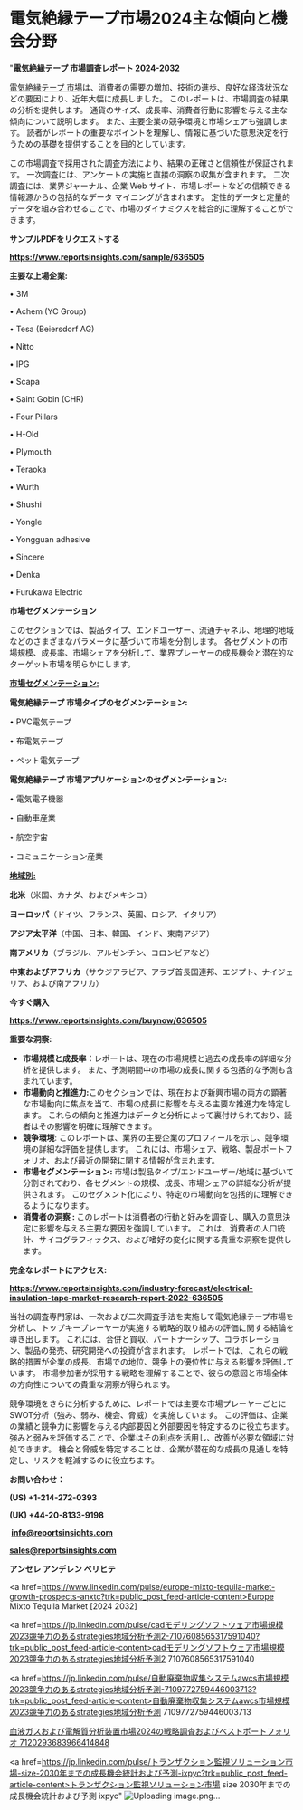 # 電気絶縁テープ市場2024主な傾向と機会分野

"<strong>電気絶縁テープ 市場調査レポート 2024-2032</strong>

<a href=https://www.reportsinsights.com/sample/636505>電気絶縁テープ 市場</a>は、消費者の需要の増加、技術の進歩、良好な経済状況などの要因により、近年大幅に成長しました。 このレポートは、市場調査の結果の分析を提供します。 通貨のサイズ、成長率、消費者行動に影響を与える主な傾向について説明します。 また、主要企業の競争環境と市場シェアも強調します。 読者がレポートの重要なポイントを理解し、情報に基づいた意思決定を行うための基礎を提供することを目的としています。

この市場調査で採用された調査方法により、結果の正確さと信頼性が保証されます。 一次調査には、アンケートの実施と直接の洞察の収集が含まれます。 二次調査には、業界ジャーナル、企業 Web サイト、市場レポートなどの信頼できる情報源からの包括的なデータ マイニングが含まれます。 定性的データと定量的データを組み合わせることで、市場のダイナミクスを総合的に理解することができます。

<strong><b>サンプルPDFをリクエストする</b></strong>

<a href=https://www.reportsinsights.com/sample/636505><strong><u>https://www.reportsinsights.com/sample/636505</u></strong></a>

<strong>主要な上場企業:</strong>

• 3M

• Achem (YC Group)

• Tesa (Beiersdorf AG)

• Nitto

• IPG

• Scapa

• Saint Gobin (CHR)

• Four Pillars

• H-Old

• Plymouth

• Teraoka

• Wurth

• Shushi

• Yongle

• Yongguan adhesive

• Sincere

• Denka

• Furukawa Electric

<strong>市場セグメンテーション</strong>

このセクションでは、製品タイプ、エンドユーザー、流通チャネル、地理的地域などのさまざまなパラメータに基づいて市場を分割します。 各セグメントの市場規模、成長率、市場シェアを分析して、業界プレーヤーの成長機会と潜在的なターゲット市場を明らかにします。

<strong><u>市場セグメンテーション</u></strong><strong><u>:</u></strong>

<strong>電気絶縁テープ 市場タイプのセグメンテーション:</strong>

• PVC電気テープ

• 布電気テープ

• ペット電気テープ

<strong>電気絶縁テープ 市場アプリケーションのセグメンテーション:</strong>

• 電気電子機器

• 自動車産業

• 航空宇宙

• コミュニケーション産業

<strong><u>地域別</u></strong><strong><u>:</u></strong>

<strong>北米</strong>（米国、カナダ、およびメキシコ）

<strong>ヨーロッパ</strong>（ドイツ、フランス、英国、ロシア、イタリア）

<strong>アジア太平洋</strong>（中国、日本、韓国、インド、東南アジア）

<strong>南アメリカ</strong>（ブラジル、アルゼンチン、コロンビアなど）

<strong>中東およびアフリカ</strong>（サウジアラビア、アラブ首長国連邦、エジプト、ナイジェリア、および南アフリカ）

<strong>今すぐ購入</strong>

<a href=https://www.reportsinsights.com/buynow/636505><strong><u>https://www.reportsinsights.com/buynow/636505</u></strong></a>

<strong>重要な洞察:</strong>
<ul>
  <li><strong>市場規模と成長率：</strong>レポートは、現在の市場規模と過去の成長率の詳細な分析を提供します。 また、予測期間中の市場の成長に関する包括的な予測も含まれています。</li>
  <li><strong>市場動向と推進力:</strong>このセクションでは、現在および新興市場の両方の顕著な市場動向に焦点を当て、市場の成長に影響を与える主要な推進力を特定します。 これらの傾向と推進力はデータと分析によって裏付けられており、読者はその影響を明確に理解できます。</li>
  <li><strong>競争環境</strong>: このレポートは、業界の主要企業のプロフィールを示し、競争環境の詳細な評価を提供します。 これには、市場シェア、戦略、製品ポートフォリオ、および最近の開発に関する情報が含まれます。</li>
  <li><strong>市場セグメンテーション: </strong>市場は製品タイプ/エンドユーザー/地域に基づいて分割されており、各セグメントの規模、成長、市場シェアの詳細な分析が提供されます。 このセグメント化により、特定の市場動向を包括的に理解できるようになります。</li>
  <li><strong>消費者の洞察 : </strong>このレポートは消費者の行動と好みを調査し、購入の意思決定に影響を与える主要な要因を強調しています。 これは、消費者の人口統計、サイコグラフィックス、および嗜好の変化に関する貴重な洞察を提供します。</li>
</ul>
<strong>完全なレポートにアクセス:</strong>

<a href=https://www.reportsinsights.com/industry-forecast/electrical-insulation-tape-market-research-report-2022-636505><strong><u><b>https://www.reportsinsights.com/industry-forecast/electrical-insulation-tape-market-research-report-2022-636505</b></u></strong></a>

当社の調査専門家は、一次および二次調査手法を実施して電気絶縁テープ市場を分析し、トップキープレーヤーが実施する戦略的取り組みの評価に関する結論を導き出します。 これには、合併と買収、パートナーシップ、コラボレーション、製品の発売、研究開発への投資が含まれます。 レポートでは、これらの戦略的措置が企業の成長、市場での地位、競争上の優位性に与える影響を評価しています。 市場参加者が採用する戦略を理解することで、彼らの意図と市場全体の方向性についての貴重な洞察が得られます。

競争環境をさらに分析するために、レポートでは主要な市場プレーヤーごとにSWOT分析（強み、弱み、機会、脅威）を実施しています。 この評価は、企業の業績と競争力に影響を与える内部要因と外部要因を特定するのに役立ちます。 強みと弱みを評価することで、企業はその利点を活用し、改善が必要な領域に対処できます。 機会と脅威を特定することは、企業が潜在的な成長の見通しを特定し、リスクを軽減するのに役立ちます。

<strong>お問い合わせ：</strong>

<strong>(US) +1-214-272-0393</strong>

<strong>(UK) +44-20-8133-9198</strong>

<strong> </strong><a href=info@reportsinsights.com><strong><u>info@reportsinsights.com</u></strong></a>

<a href=sales@reportsinsights.com><strong><u>sales@reportsinsights.com</u></strong></a>

<strong>アンセレ アンデレン ベリヒテ</strong>

<a href=https://www.linkedin.com/pulse/europe-mixto-tequila-market-growth-prospects-anxtc?trk=public_post_feed-article-content>Europe Mixto Tequila Market [2024 2032]</a>

<a href=https://jp.linkedin.com/pulse/cadモデリングソフトウェア市場規模2023競争力のあるstrategies地域分析予測2-7107608565317591040?trk=public_post_feed-article-content>cadモデリングソフトウェア市場規模2023競争力のあるstrategies地域分析予測2 7107608565317591040</a>

<a href=https://jp.linkedin.com/pulse/自動廃棄物収集システムawcs市場規模2023競争力のあるstrategies地域分析予測-7109772759446003713?trk=public_post_feed-article-content>自動廃棄物収集システムawcs市場規模2023競争力のあるstrategies地域分析予測 7109772759446003713</a>

<a href=https://www.linkedin.com/pulse/血液ガスおよび電解質分析装置市場2024の戦略調査およびベストポートフォリオ-7120293683966414848/>血液ガスおよび電解質分析装置市場2024の戦略調査およびベストポートフォリオ 7120293683966414848</a>

<a href=https://jp.linkedin.com/pulse/トランザクション監視ソリューション市場-size-2030年までの成長機会統計および予測-ixpyc?trk=public_post_feed-article-content>トランザクション監視ソリューション市場 size 2030年までの成長機会統計および予測 ixpyc</a>"
![Uploading image.png…]()
